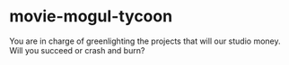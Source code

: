 # movie-mogul-tycoon
You are in charge of greenlighting the projects that will our studio money. Will you succeed or crash and burn?
